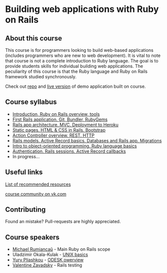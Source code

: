 # Building web applications with Ruby on Rails

## About this course

This course is for programmers looking to build web-based applications
(includes programmers who are new to web development).
It is vital to note that course is not a complete introduction to Ruby language.
The goal is to provide students skills for individual building web applications.
The peculiarity of this course is that the Ruby language and Ruby on Rails
framework studied synchronously.

Check out [repo](https://github.com/micrum/course-app) and
[live version](https://course-app.herokuapp.com/) of demo application built on course.

## Course syllabus

* [Introduction, Ruby on Rails overview, tools](0_lecture.md)
* [First Rails application. Git, Bundler, RubyGems](1_lecture.md)
* [Rails app architecture. MVC. Deployment to Heroku](2_lecture.md)
* [Static pages. HTML & CSS in Rails. Bootstrap](3_lecture.md)
* [Action Controller overview. REST. HTTP](4_lecture.md)
* [Rails models. Active Record basics. Databases and Rails app. Migrations](5_lecture.md)
* [Intro to object-oriented programming. Ruby language basics](6_lecture.md)
* [Authentication. Rails sessions. Active Record callbacks](7_lecture.md)
* In progress...

## Useful links

[List of recommended resources](useful_links.md)

[course community on vk.com](https://vk.com/rubyway)


## Contributing

Found an mistake? Pull-requests are highly appreciated.

## Course speakers

* [Michael Rumiancaŭ](https://github.com/micrum) - Main Ruby on Rails scope
* Uladzimir Okala-Kulak - [UNIX basics](presentations/unix_basics.pdf)
* [Yury Pliashkou](https://github.com/Pliashkou) - [ODESK owerview](presentations/odesk/)
* [Valentine Zavadsky](https://github.com/Saicheg) - Rails testing
